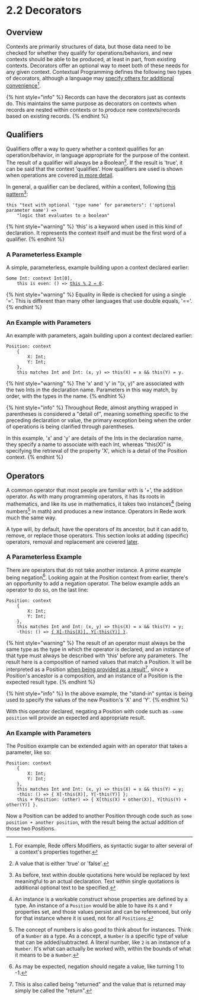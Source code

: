 # 2.2  Decorators

## Overview

Contexts are primarily structures of data, but those data need to be checked for whether they qualify for operations/behaviors, and new contexts should be able to be produced, at least in part, from existing contexts. Decorators offer an optional way to meet both of these needs for any given context. Contextual Programming defines the following two types of decorators, although a language may [specify others for additional convenience](#user-content-fn-1)[^1].

{% hint style="info" %}
Records can have the decorators just as contexts do. This maintains the same purpose as decorators on contexts when records are nested within contexts or to produce new contexts/records based on existing records.
{% endhint %}



## Qualifiers

Qualifiers offer a way to query whether a context qualifies for an operation/behavior, in language appropriate for the purpose of the context. The result of a qualifier will always be a Boolean[^2]. If the result is 'true', it can be said that the context 'qualifies'. How qualifiers are used is shown when operations are covered [in more detail](../chapter-3-evaluating-with-operations/3.2-expanding-on-when.md#operation-conditions).

In general, a qualifier can be declared, within a context, following [this pattern](#user-content-fn-3)[^3]:

```
this "text with optional 'type name' for parameters": ('optional parameter name') => 
    "logic that evaluates to a boolean"
```

{% hint style="warning" %}
'this' is a keyword when used in this kind of declaration. It represents the context itself and must be the first word of a qualifier.
{% endhint %}

### A Parameterless Example

A simple, parameterless, example building upon a context declared earlier:

<pre><code>Some Int: context Int[0],
    this is even: () => <a data-footnote-ref href="#user-content-fn-4">this % 2 = 0</a>.
</code></pre>

{% hint style="warning" %}
Equality in Rede is checked for using a single '='. This is different than many other languages that use double equals, '=='.
{% endhint %}

### An Example with Parameters

An example with parameters, again building upon a context declared earlier:

```
Position: context
    {
        X: Int;
        Y: Int;
    },
    this matches Int and Int: (x, y) => this(X) = x && this(Y) = y.
```

{% hint style="warning" %}
The 'x' and 'y' in "(x, y)" are associated with the two Ints in the declaration name. Parameters in this way match, by order, with the types in the name.
{% endhint %}

{% hint style="info" %}
Throughout Rede, almost anything wrapped in parentheses is considered a "detail of", meaning something specific to the preceding declaration or value, the primary exception being when the order of operations is being clarified through parentheses.

In this example, 'x' and 'y' are details of the Ints in the declaration name, they specify a name to associate with each Int, whereas "this(X)" is specifying the retrieval of the property 'X', which is a detail of the Position context.
{% endhint %}



## Operators

A common operator that most people are familiar with is '+', the addition operator. As with many programming operators, it has its roots in mathematics, and like its use in mathematics, it takes two instances[^5] (being numbers[^6] in math) and produces a new instance. Operators in Rede work much the same way.

A type will, by default, have the operators of its ancestor, but it can add to, remove, or replace those operators. This section looks at adding (specific) operators, removal and replacement are covered [later](2.3-adaptation.md).

### A Parameterless Example

There are operators that do not take another instance. A prime example being negation[^7]. Looking again at the Position context from earlier, there's an opportunity to add a negation operator. The below example adds an operator to do so, on the last line:

<pre><code>Position: context
    {
        X: Int;
        Y: Int;
    },
    this matches Int and Int: (x, y) => this(X) = x &#x26;&#x26; this(Y) = y;
    -this: () => <a data-footnote-ref href="#user-content-fn-8">{ X[-this(X)], Y[-this(Y)] }</a>.
</code></pre>

{% hint style="warning" %}
The result of an operator must always be the same type as the type in which the operator is declared, and an instance of that type must always be described with 'this' before any parameters. The result here is a composition of named values that match a Position. It will be interpreted as a Position [when being provided as a result](#user-content-fn-9)[^9], since a Position's ancestor is a composition, and an instance of a Position is the expected result type.
{% endhint %}

{% hint style="info" %}
In the above example, the "stand-in" syntax is being used to specify the values of the new Position's 'X' and 'Y'.
{% endhint %}

With this operator declared, negating a Position with code such as `-some position` will provide an expected and appropriate result.

### An Example with Parameters

The Position example can be extended again with an operator that takes a parameter, like so:

```
Position: context
    {
        X: Int;
        Y: Int;
    },
    this matches Int and Int: (x, y) => this(X) = x && this(Y) = y;
    -this: () => { X[-this(X)], Y[-this(Y)] };
    this + Position: (other) => { X[this(X) + other(X)], Y[this(Y) + other(Y)] }.
```

Now a Position can be added to another Position through code such as `some position + another position`, with the result being the actual addition of those two Positions.

[^1]: For example, Rede offers Modifiers, as syntactic sugar to alter several of a context's properties together.

[^2]: A value that is either 'true' or 'false'.

[^3]: As before, text within double quotations here would be replaced by text meaningful to an actual declaration. Text within single quotations is additional optional text to be specified.

[^4]: This code is a statement that means "the value of this Some Int, modulus 2, equals 0", the result of which (a boolean) will be returned. It will always be 'true' for any Some Int that is divisible by 2 (any even number) and 'false' for any other value.

[^5]: An instance is a workable construct whose properties are defined by a type. An instance of a `Position` would be able to have its `X` and `Y` properties set, and those values persist and can be referenced, but only for that instance where it is used, not for all `Positions`.

[^6]: The concept of numbers is also good to think about for instances. Think of a `Number` as a type. As a concept, a `Number` is a specific type of value that can be added/subtracted. A literal number, like `2` is an instance of a `Number`. It's what can actually be worked with, within the bounds of what it means to be a `Number`.

[^7]: As may be expected, negation should negate a value, like turning 1 to -1.

[^8]: This result is a new Position instance. The new instance has the negated value of the original instance's 'X' for its own 'X' and the negated value of the original instance's 'Y' for its own 'Y'.

[^9]: This is also called being "returned" and the value that is returned may simply be called the "return".
